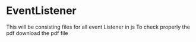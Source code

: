 # EventListener
This will be consisting files for all event Listener in js
To check properly the pdf download the pdf file 
